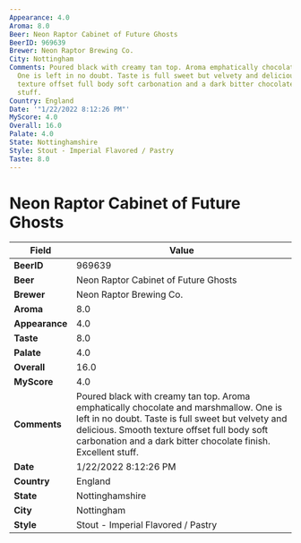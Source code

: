 ```yaml
---
Appearance: 4.0
Aroma: 8.0
Beer: Neon Raptor Cabinet of Future Ghosts
BeerID: 969639
Brewer: Neon Raptor Brewing Co.
City: Nottingham
Comments: Poured black with creamy tan top. Aroma emphatically chocolate and marshmallow.
  One is left in no doubt. Taste is full sweet but velvety and delicious.  Smooth
  texture offset full body soft carbonation and a dark bitter chocolate finish. Excellent
  stuff.
Country: England
Date: '"1/22/2022 8:12:26 PM"'
MyScore: 4.0
Overall: 16.0
Palate: 4.0
State: Nottinghamshire
Style: Stout - Imperial Flavored / Pastry
Taste: 8.0
---
```


# Neon Raptor Cabinet of Future Ghosts

| Field         | Value |
|---------------|-------|
| **BeerID** | 969639 |
| **Beer** | Neon Raptor Cabinet of Future Ghosts |
| **Brewer** | Neon Raptor Brewing Co. |
| **Aroma** | 8.0 |
| **Appearance** | 4.0 |
| **Taste** | 8.0 |
| **Palate** | 4.0 |
| **Overall** | 16.0 |
| **MyScore** | 4.0 |
| **Comments** | Poured black with creamy tan top. Aroma emphatically chocolate and marshmallow. One is left in no doubt. Taste is full sweet but velvety and delicious.  Smooth texture offset full body soft carbonation and a dark bitter chocolate finish. Excellent stuff. |
| **Date** | 1/22/2022 8:12:26 PM |
| **Country** | England |
| **State** | Nottinghamshire |
| **City** | Nottingham |
| **Style** | Stout - Imperial Flavored / Pastry |
